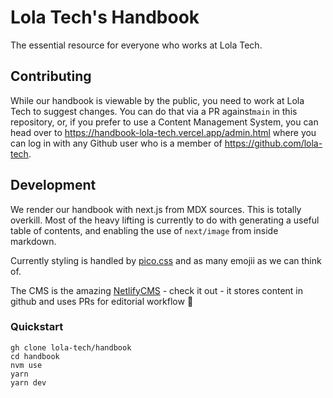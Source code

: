 # Lola Tech's Handbook

The essential resource for everyone who works at Lola Tech.

## Contributing

While our handbook is viewable by the public, you need to work at Lola Tech to suggest changes. You can do that via a PR against`main` in this repository, or, if you prefer to use a Content Management System, you can head over to <https://handbook-lola-tech.vercel.app/admin.html> where you can log in with any Github user who is a member of <https://github.com/lola-tech>.

## Development

We render our handbook with next.js from MDX sources. This is totally overkill. Most of the heavy lifting is currently to do with generating a useful table of contents, and enabling the use of `next/image` from inside markdown.

Currently styling is handled by [pico.css](https://picocss.com/) and as many emojii as we can think of.

The CMS is the amazing [NetlifyCMS](netlifycms.org) - check it out - it stores content in github and uses PRs for editorial workflow 💖

### Quickstart

```shell
gh clone lola-tech/handbook
cd handbook
nvm use
yarn
yarn dev
```
